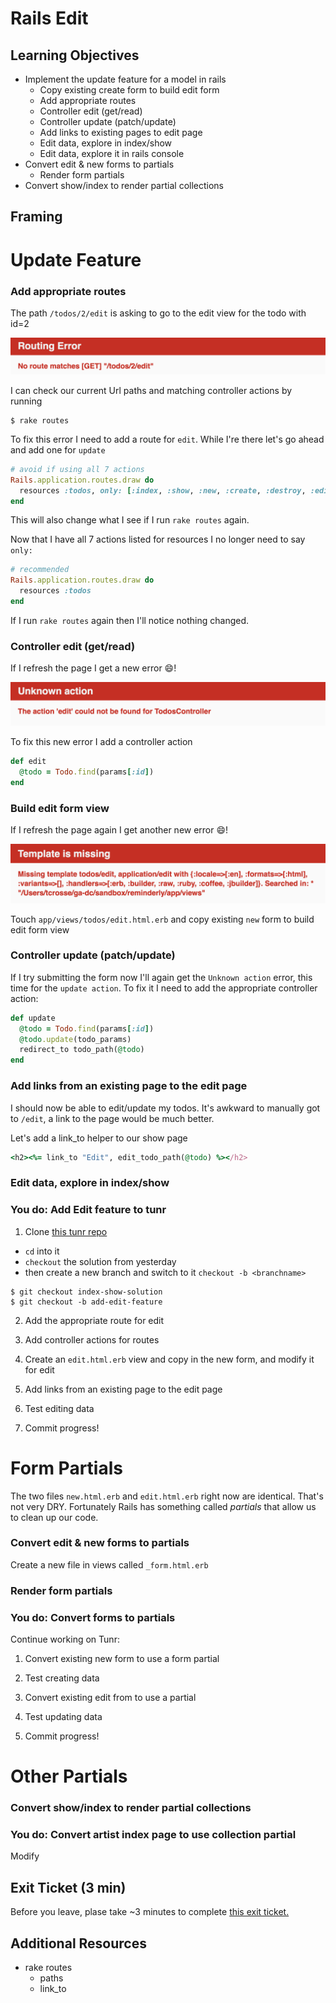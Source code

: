 # Rails Edit

## Learning Objectives

- Implement the update feature for a model in rails
  - Copy existing create form to build edit form
  - Add appropriate routes
  - Controller edit (get/read)
  - Controller update (patch/update)
  - Add links to existing pages to edit page
  - Edit data, explore in index/show
  - Edit data, explore it in rails console
- Convert edit & new forms to partials
  - Render form partials
- Convert show/index to render partial collections

## Framing

# Update Feature

### Add appropriate routes

The path `/todos/2/edit` is asking to go to the edit view for the todo with id=2

![routing error](images/routing_error.png)

I can check our current Url paths and matching controller actions by running

```
$ rake routes
```

To fix this error I need to add a route for `edit`. While I're there let's go ahead and add one for `update`

```rb
# avoid if using all 7 actions
Rails.application.routes.draw do
  resources :todos, only: [:index, :show, :new, :create, :destroy, :edit, :update]
end
```
This will also change what I see if I run `rake routes` again.

Now that I have all 7 actions listed for resources I no longer need to say `only:`

```rb
# recommended
Rails.application.routes.draw do
  resources :todos
end
```

If I run `rake routes` again then I'll notice nothing changed.

### Controller edit (get/read)

If I refresh the page I get a new error 😄!

![unkown action](images/unkown_action.png)

To fix this new error I add a controller action

```rb
def edit
  @todo = Todo.find(params[:id])
end
```

### Build edit form view

If I refresh the page again I get another new error 😄!

![missing template](images/missing_template.png)

Touch `app/views/todos/edit.html.erb` and copy existing `new` form to build edit form view

### Controller update (patch/update)

If I try submitting the form now I'll again get the `Unknown action` error, this time for the `update action`. To fix it I need to add the appropriate controller action:

```rb
def update
  @todo = Todo.find(params[:id])
  @todo.update(todo_params)
  redirect_to todo_path(@todo)
end
```

### Add links from an existing page to the edit page

I should now be able to edit/update my todos. It's awkward to manually got to `/edit`, a link to the page would be much better.

Let's add a link_to helper to our show page
```rb
<h2><%= link_to "Edit", edit_todo_path(@todo) %></h2>
```

### Edit data, explore in index/show


### You do: Add Edit feature to tunr

1. Clone [this tunr repo](https://github.com/andrewsunglaekim/tunr_features/tree/index-show-solution
)
  - `cd` into it
  - `checkout` the solution from yesterday
  - then create a new branch and switch to it `checkout -b <branchname>`

  ```
  $ git checkout index-show-solution
  $ git checkout -b add-edit-feature
  ```
2. Add the appropriate route for edit

3. Add controller actions for routes

4. Create an `edit.html.erb` view and copy in the new form, and modify it for edit

5. Add links from an existing page to the edit page

6. Test editing data

7. Commit progress!

# Form Partials

The two files `new.html.erb` and `edit.html.erb` right now are identical. That's not very DRY. Fortunately Rails has something called *partials* that allow us to clean up our code.

### Convert edit & new forms to partials

Create a new file in views called `_form.html.erb`

### Render form partials


### You do: Convert forms to partials

Continue working on Tunr:

1. Convert existing new form to use a form partial

2. Test creating data

3. Convert existing edit from to use a partial

4. Test updating data

5. Commit progress!

# Other Partials

### Convert show/index to render partial collections


### You do: Convert artist index page to use collection partial

Modify



## Exit Ticket (3 min)

Before you leave, plase take ~3 minutes to complete [this exit ticket.](https://docs.google.com/forms/d/1d03NYFphG6m7yAMUY1OlnJZMQWof7Rt6b5MX3Xn4ZPs/viewform)

## Additional Resources




- rake routes
  - paths
  - link_to

